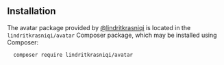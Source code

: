 ## Installation
The avatar package provided by [@lindritkrasniqi](https://github.com/lindritkrasniqi) is located in the `lindritkrasniqi/avatar` Composer package, which may be installed using Composer:

```
  composer require lindritkrasniqi/avatar
```
